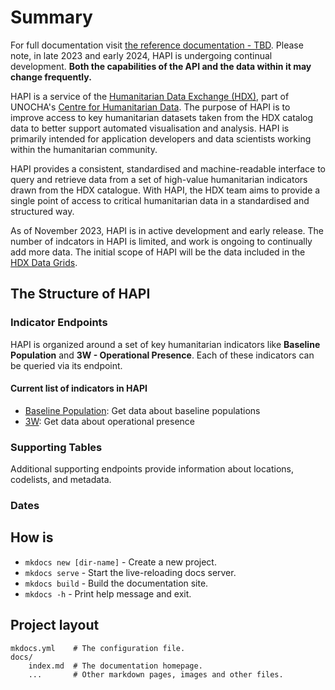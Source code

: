 # Summary

For full documentation visit [the reference documentation - TBD](fix/this/link). Please note, in late 2023 and early 2024, HAPI is undergoing continual development. **Both the capabilities of the API and the data within it may change frequently.**

HAPI is a service of the [Humanitarian Data Exchange (HDX)](https://data.humdata.org), part of UNOCHA's [Centre for Humanitarian Data](https://centre.humdata.org). The purpose of HAPI is to improve access to key humanitarian datasets taken from the HDX catalog data to better support automated visualisation and analysis. HAPI is primarily intended for application developers and data scientists working within the humanitarian community.

HAPI provides a consistent, standardised and machine-readable interface to query and retrieve data from a set of high-value humanitarian indicators drawn from the HDX catalogue. With HAPI, the HDX team aims to provide a single point of access to critical humanitarian data in a standardised and structured way. 

As of November 2023, HAPI is in active development and early release. The number of indcators in HAPI is limited, and work is ongoing to continually add more data. The initial scope of HAPI will be the data included in the [HDX Data Grids](https://data.humdata.org/dashboards/overview-of-data-grids).

## The Structure of HAPI
### Indicator Endpoints
HAPI is organized around a set of key humanitarian indicators like **Baseline Population** and **3W - Operational Presence**. Each of these indicators can be queried via its endpoint.

#### Current list of indicators in HAPI
- [Baseline Population](https://stage.hapi-humdata-org.ahconu.org/docs#/population): Get data about baseline populations
- [3W](https://stage.hapi-humdata-org.ahconu.org/docs#/3W): Get data about operational presence



### Supporting Tables
Additional supporting endpoints provide information about locations, codelists, and metadata.

### Dates

## How is 


* `mkdocs new [dir-name]` - Create a new project.
* `mkdocs serve` - Start the live-reloading docs server.
* `mkdocs build` - Build the documentation site.
* `mkdocs -h` - Print help message and exit.



## Project layout

    mkdocs.yml    # The configuration file.
    docs/
        index.md  # The documentation homepage.
        ...       # Other markdown pages, images and other files.
